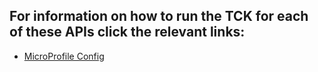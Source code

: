 ## For information on how to run the TCK for each of these APIs click the relevant links: 

 - [MicroProfile Config](MicroProfile-Config/README.md)
